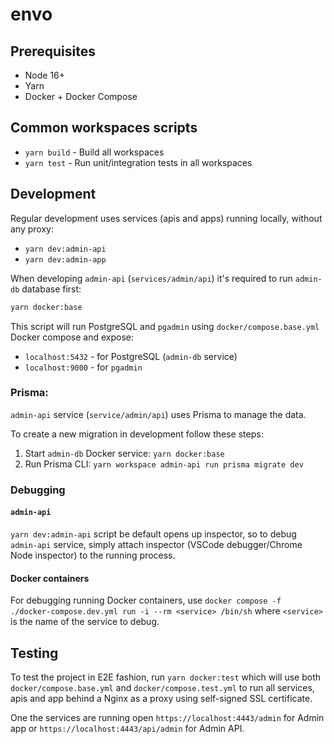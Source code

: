 # envo

## Prerequisites

- Node 16+
- Yarn
- Docker + Docker Compose

## Common workspaces scripts

- `yarn build` - Build all workspaces
- `yarn test` - Run unit/integration tests in all workspaces

## Development

Regular development uses services (apis and apps) running locally, without any proxy:

- `yarn dev:admin-api`
- `yarn dev:admin-app`

When developing `admin-api` (`services/admin/api`) it's required to run `admin-db` database first:

```bash
yarn docker:base
```

This script will run PostgreSQL and `pgadmin` using `docker/compose.base.yml` Docker compose and expose:

- `localhost:5432` - for PostgreSQL (`admin-db` service)
- `localhost:9000` - for `pgadmin`

### Prisma:

`admin-api` service (`service/admin/api`) uses Prisma to manage the data.

To create a new migration in development follow these steps:

1. Start `admin-db` Docker service: `yarn docker:base`
2. Run Prisma CLI: `yarn workspace admin-api run prisma migrate dev`

### Debugging

#### `admin-api`

`yarn dev:admin-api` script be default opens up inspector, so to debug `admin-api` service, simply attach inspector (VSCode debugger/Chrome Node inspector) to the running process. 

#### Docker containers

For debugging running Docker containers, use `docker compose -f ./docker-compose.dev.yml run -i --rm <service> /bin/sh` where `<service>` is the name of the service to debug.


## Testing

To test the project in E2E fashion, run `yarn docker:test` which will use both `docker/compose.base.yml` and `docker/compose.test.yml` to run all services, apis and app behind a Nginx as a proxy using self-signed SSL certificate.

One the services are running open `https://localhost:4443/admin` for Admin app or `https://localhost:4443/api/admin` for Admin API.



